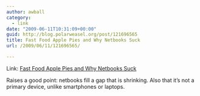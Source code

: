```yaml
---
author: awball
category:
  - link
date: "2009-06-11T10:31:09+00:00"
guid: http://blog.polarweasel.org/post/121696565
title: Fast Food Apple Pies and Why Netbooks Suck
url: /2009/06/11/121696565/

---
```

Link: [Fast Food Apple Pies and Why Netbooks Suck](http://www.joeydevilla.com/2009/05/26/fast-food-apple-pies-and-why-netbooks-suck/)

Raises a good point: netbooks fill a gap that is shrinking. Also that it’s not a primary device, unlike smartphones or laptops.
